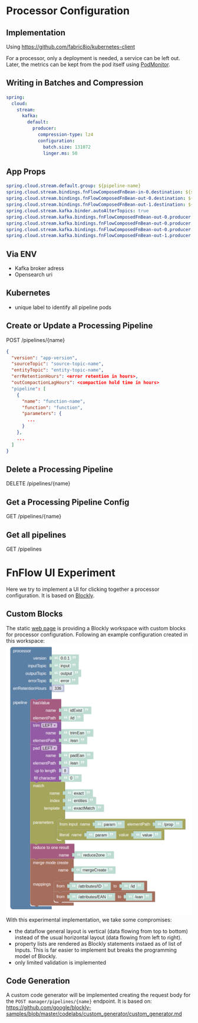 # Processor Configuration
## Implementation
Using https://github.com/fabric8io/kubernetes-client

For a processor, only a deployment is needed, a service can be left out. Later, the metrics can be kept from the pod itself using [PodMonitor](https://prometheus-operator.dev/docs/developer/getting-started/#using-podmonitors).

## Writing in Batches and Compression
```yaml
spring:
  cloud:
    stream:
      kafka:
        default:
          producer:
            compression-type: lz4
            configuration:
              batch.size: 131072
              linger.ms: 50
```
## App Props
```yaml
spring.cloud.stream.default.group: ${pipeline-name}
spring.cloud.stream.bindings.fnFlowComposedFnBean-in-0.destination: ${source-topic}
spring.cloud.stream.bindings.fnFlowComposedFnBean-out-0.destination: ${out-topic}
spring.cloud.stream.bindings.fnFlowComposedFnBean-out-1.destination: ${error-topic}
spring.cloud.stream.kafka.binder.autoAlterTopics: true
spring.cloud.stream.kafka.bindings.fnFlowComposedFnBean-out-0.producer.topic.properties.retention.ms: -1
spring.cloud.stream.kafka.bindings.fnFlowComposedFnBean-out-0.producer.topic.properties.cleanup.policy: compact
spring.cloud.stream.kafka.bindings.fnFlowComposedFnBean-out-0.producer.topic.properties.min.compaction.lag.ms: ${compaction-lag}
spring.cloud.stream.kafka.bindings.fnFlowComposedFnBean-out-1.producer.topic.properties.retention.ms: ${retention}
```

## Via ENV
- Kafka broker adress
- Opensearch uri

## Kubernetes
- unique label to identify all pipeline pods

## Create or Update a Processing Pipeline
POST /pipelines/{name}
```json
{
  "version": "app-version",
  "sourceTopic": "source-topic-name",
  "entityTopic": "entity-topic-name",
  "errRetentionHours": <error retention in hours>,
  "outCompactionLagHours": <compaction hold time in hours> 
  "pipeline": [
    {
      "name": "function-name",
      "function": "function",
      "parameters": {
        ...
      }
    },
    ...
  ]
}
```

## Delete a Processing Pipeline
DELETE /pipelines/{name}

## Get a Processing Pipeline Config
GET /pipelines/{name}

## Get all pipelines

GET /pipelines


# FnFlow UI Experiment
Here we try to implement a UI for clicking together a processor configuration. It is based on [Blockly](https://developers.google.com/blockly).

## Custom Blocks
The static [web page](src/main/resources/static/index.html) is providing a Blockly workspace with custom blocks for processor configuration. Following an example configuration created in this workspace:
![img.png](proc-config.png)
With this experimental implementation, we take some compromises:
- the dataflow general layout is vertical (data flowing from top to bottom) instead of the usual horizontal layout (data flowing from left to right).
- property lists are rendered as Blockly statements instaed as of list of Inputs. This is far easier to implement but breaks the programming model of Blockly.
- only limited validation is implemented

## Code Generation
A custom code generator will be implemented creating the request body for the `POST manager/pipelines/{name}` endpoint.
It is based on: https://github.com/google/blockly-samples/blob/master/codelabs/custom_generator/custom_generator.md

